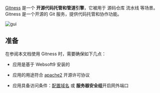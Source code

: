 [Gitness](https://gitness.com/) 是一个 **开源代码托管和管道引擎**，它被用于 源码仓库 流水线  等场景。Gitness 是一个开源的 Git 服务，提供代码托管和协作功能。


![gui](https://libs.websoft9.com/Websoft9/DocsPicture/zh/gitness/gitness-gui-websoft9.png)


## 准备

在参阅本文档使用 Gitness 时，需要确保如下几点：

- 应用是基于 Websoft9 安装的

- 应用的用途符合 [apache2](https://opensource.org/licenses/Apache-2.0) 开源许可协议

- 应用具备访问条件：[配置域名](./domain-set) 或 **服务器安全组**开启网外端口